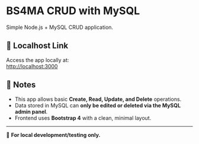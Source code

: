 # BS4MA CRUD with MySQL

Simple Node.js + MySQL CRUD application.

## 🔗 Localhost Link

Access the app locally at:  
[http://localhost:3000](http://localhost:3000)

## 📘 Notes

- This app allows basic **Create, Read, Update, and Delete** operations.
- Data stored in MySQL can **only be edited or deleted via the MySQL admin panel**.
- Frontend uses **Bootstrap 4** with a clean, minimal layout.

---

📌 **For local development/testing only.**
